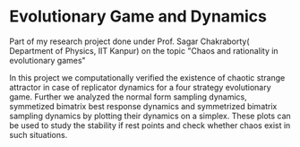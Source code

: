 # Evolutionary Game and Dynamics

Part of my research project done under Prof. Sagar Chakraborty( Department of Physics, IIT Kanpur) on the topic "Chaos and rationality in evolutionary games"

In this project we computationally verified the existence of chaotic strange attractor in case of replicator dynamics for a four strategy evolutionary game. Further we analyzed the normal form sampling dynamics, symmetized bimatrix best response dynamics and symmetrized bimatrix sampling dynamics by plotting their dynamics on a simplex. These plots can be used to study the stability if rest points and check whether chaos exist in such situations.
